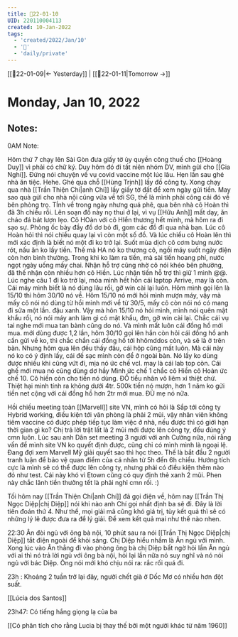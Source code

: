 ```yaml
---
title: 📝22-01-10
UID: 220110004113
created: 10-Jan-2022
tags:
  - 'created/2022/Jan/10'
  - '📅'
  - 'daily/private'
---
```

[[📝22-01-09|<- Yesterday]] | [[📝22-01-11|Tomorrow ->]]
# Monday, Jan 10, 2022

## Notes:
0AM Note:

Hôm thứ 7 chạy lên Sài Gòn đưa giấy tờ ủy quyền công thuế cho [[Hoàng Duy]] vì phải có chữ ký. Duy hôm đó đi tất niên nhóm DV, mình gửi cho [[Gia Nghi]]. Đứng nói chuyện về vụ covid vaccine một lúc lâu. Hẹn lần sau ghé nhà ăn tiệc. Hehe.
Ghé qua chỗ [[Hùng Trịnh]] lấy đồ công ty. Xong chạy qua nhà [[Trần Thiện Chí|anh Chí]] lấy giấy tờ đất để xem ngày gửi tiền. May sao quà gửi cho nhà nội cũng vừa về tới SG, thế là mình phải công cái đó về bên phòng trọ. TÍnh về trong ngày nhưng quá phê, qua bên nhà cô Hoàn thì đã 3h chiều rồi. Lên soạn đồ này nọ thui ở lại, vì vụ [[Hữu Anh]] mất dạy, ăn cháo đá bát lượn lẹo. Cô HOàn với cô HIền thương hết mình, mà hôm ra đi sạo sự. Phòng ốc bày đầy đồ dơ bỏ đi, gom các đồ đi qua nhà bạn. Lúc cô Hoàn hỏi thì nói chiều quay lại vì còn một số đồ. Và lúc chiều cô Hoàn lên thì mới xác định là biết nó một đi ko trở lại. Suốt mùa dịch cô cơm bưng nước rót, nấu ăn ko lấy tiền. Thế mà HA nó ko thương cô, ngồi máy suốt ngày điện còn hơn bình thường. Trong khi ko làm ra tiền, mà sài tiền hoang phí, nước ngọt ngày uống mấy chai. Nhận hỗ trợ cũng nhờ cô nói khéo bên phường, đã thế nhận còn nhiều hơn cô Hiền. Lúc nhận tiền hỗ trợ thì giữ 1 mình @@.
Lúc nghe câu 1 đi ko trở lại, móa mình hết hồn cái laptop Arrive, may là còn. Cái máy mình biết là nó dùng lâu rồi, gỡ win cài lại luôn. Hôm mình gọi lên là 15/10 thì hôm 30/10 nó về. Hôm 15/10 nó mới hỏi mình mượn máy, vậy mà mấy cô nói nó dùng từ hồi mình mới về từ 30/5, mấy cô còn nói nó có mang đi sửa một lần. đậu xanh. Vậy mà hôn 15/10 nó hỏi mình, mình nói quên mật khẩu rồi, nó nói máy anh làm gì có mật khẩu, đm, gỡ win cài lại. Chắc cái vụ tai nghe mới mua tan bành cũng do nó. Và mình mất luôn cái đồng hồ mới mua. mới dùng được 1,2 lần, hôm 30/10 gọi lên hắn còn hỏi cái đồng hồ anh cần gửi về ko, thì chắc chắn cái đồng hồ tới hhômddos còn, và sẽ là ở trên bàn. Nhưng hôm qua lên đếu thấy đâu, cái hộp cũng mất luôn. Mà cái này nó ko có ý định lấy, cái đế sạc mình còn để ở ngoài bàn. Nó lấy ko dùng được nhiều khi cũng vứt đi, mịa nó ức chế vcl. may là cái lab top còn. Cái ghế mới mua nó cũng dùng dơ hầy Mình ức chế 1 chắc cô Hiền cô Hoàn ức chế 10. Cô hiền còn cho tiền nó dùng. ĐỒ tiểu nhân vô liêm xỉ thiệt chứ. Thiệt hại mình tính ra không dưới 4tr. 500k tiền nó mượn, hơn 1 năm ko gửi tiền net cộng với cái đồng hồ hơn 2tr mới mua. ĐÙ mẹ nó nữa.

Hồi chiều meeting toàn [[Marvell]] site VN, mình có hỏi là Sắp tới công ty Hybrid working, điều kiện tới văn phòng là phải 2 mũi. vậy nhân viên không tiêm vaccine có được phép tiếp tục làm việc ở nhà, nếu được thì có giới hạn thời gian gì ko? Chị trả lời trật lất là 2 mũi mới được lên công ty, đếu đúng ý cmn luôn.
Lúc sau anh Dân set meeting 3 người với anh Cường nữa, nói rằng vấn đề mình site VN ko quyết định được, cũng chỉ có mình mình là ngoại lệ. Đang đợi xem Marvell Mỹ giải quyết sao thì học theo. Thế là bắt đầu 2 người tranh luận để bảo vệ quan điểm của cá nhân từ 5h đến 6h chiều. Hướng tích cực là mình sẽ có thể được lên công ty, nhưng phải có điều kiện thêm nào đó như test. Cái này khó vì Etown cũng có quy định thẻ xanh 2 mũi. Phen này chắc lãnh tiền thưởng tết là phải nghỉ cmn rồi. :)

Tối hôm nay [[Trần Thiện Chí|anh Chí]] đã gọi điện về, hôm nay [[Trần Thị Ngọc Diệp|chị Diệp]] nói khi nào anh Chí gọi nhất định ba sẽ đi. Đây là lời tiên đoán thứ 4. Như thế, mọi giải mã cũng khó giá trị, tùy kết quả thì sẽ có những lý lẽ được đưa ra để lý giải. Để xem kết quả mai như thế nào nhen.

22:30 
Ân đòi ngủ với ông bà nội, 10 phút sau ra nói [[Trần Thị Ngọc Diệp|chị Diệp]] tắt điện ngoài để khỏi sáng. Chị Diệp hiểu nhầm là Ân ngủ với mình. Xong lúc vào Ân thẳng đi vào phòng ông bà chị Diệp bất ngờ hỏi lần Ân ngủ với ai thì nó trả lời ngủ với ông bà nội, hỏi lại lần nữa nó suy nghĩ và nó nói ngủ với bác Diệp. Ông nói mới khó chịu nói ra: rắc rối quá đi.

23h :
Khoảng 2 tuần trở lại đây, người chết già ở Dốc Mơ có nhiều hơn đột suất.

[[Lúcia dos Santos]]

23h47: Có tiếng hắng giọng lạ của ba

[[Có phân tích cho rằng Lucia bị thay thế bởi một người khác từ năm 1960]]


